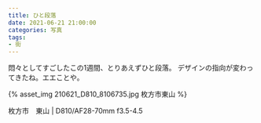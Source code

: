 ```yaml
---
title: ひと段落
date: 2021-06-21 21:00:00
categories: 写真
tags:
- 街
---
```


悶々としてすごしたこの1週間、とりあえずひと段落。
デザインの指向が変わってきたね。エエことや。

{% asset_img 210621_D810_8106735.jpg 枚方市東山 %}

枚方市　東山 | D810/AF28-70mm f3.5-4.5